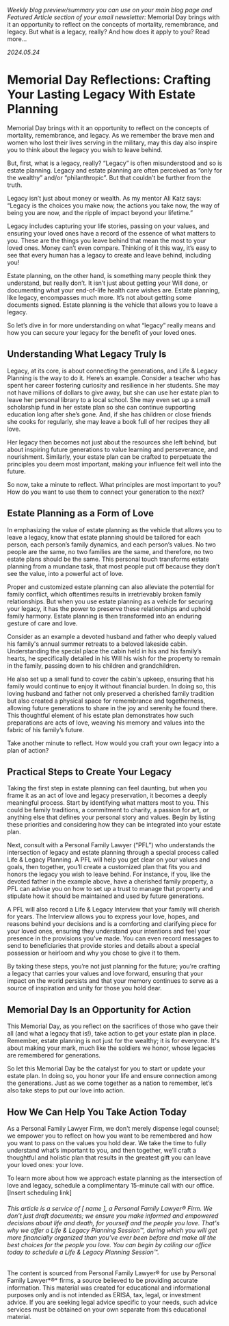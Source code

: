 *Weekly blog preview/summary you can use on your main blog page and Featured Article section of your email newsletter:*
Memorial Day brings with it an opportunity to reflect on the concepts of mortality, remembrance, and legacy. But what is a legacy, really? And how does it apply to you? Read more…

*2024.05.24*
# Memorial Day Reflections: Crafting Your Lasting Legacy With Estate Planning 
Memorial Day brings with it an opportunity to reflect on the concepts of mortality, remembrance, and legacy. As we remember the brave men and women who lost their lives serving in the military, may this day also inspire you to think about the legacy you wish to leave behind. 

But, first, what is a legacy, really? “Legacy” is often misunderstood and so is estate planning. Legacy and estate planning are often perceived as “only for the wealthy” and/or “philanthropic”. But that couldn’t be further from the truth. 

Legacy isn’t just about money or wealth. As my mentor Ali Katz says: “Legacy is the choices you make now, the actions you take now, the way of being you are now, and the ripple of impact beyond your lifetime.”

Legacy includes capturing your life stories, passing on your values, and ensuring your loved ones have a record of the essence of what matters to you.  These are the things you leave behind that mean the most to your loved ones. Money can’t even compare. Thinking of it this way, it’s easy to see that every human has a legacy to create and leave behind, including you! 

Estate planning, on the other hand, is something many people think they understand, but really don’t. It isn’t just about getting your Will done, or documenting what your end-of-life health care wishes are. Estate planning, like legacy, encompasses much more. It’s not about getting some documents signed. Estate planning is the vehicle that allows you to leave a legacy. 

So let’s dive in for more understanding on what “legacy” really means and how you can secure your legacy for the benefit of your loved ones. 

## Understanding What Legacy Truly Is
Legacy, at its core, is about connecting the generations, and Life & Legacy Planning is the way to do it. Here’s an example. Consider a teacher who has spent her career fostering curiosity and resilience in her students. She may not have millions of dollars to give away, but she can use her estate plan to leave her personal library to a local school. She may even set up a small scholarship fund in her estate plan so she can continue supporting education long after she’s gone. And, if she has children or close friends she cooks for regularly, she may leave a book full of her recipes they all love.

Her legacy then becomes not just about the resources she left behind, but about inspiring future generations to value learning and perseverance, and nourishment. Similarly, your estate plan can be crafted to perpetuate the principles you deem most important, making your influence felt well into the future. 

So now, take a minute to reflect. What principles are most important to you? How do you want to use them to connect your generation to the next?

## Estate Planning as a Form of Love
In emphasizing the value of estate planning as the vehicle that allows you to leave a legacy, know that estate planning should be tailored for each person, each person’s family dynamics, and each person’s values. No two people are the same, no two families are the same, and therefore, no two estate plans should be the same. This personal touch transforms estate planning from a mundane task, that most people put off because they don’t see the value, into a powerful act of love.

Proper and customized estate planning can also alleviate the potential for family conflict, which oftentimes results in irretrievably broken family relationships. But when you use estate planning as a vehicle for securing your legacy, it has the power to preserve these relationships and uphold family harmony. Estate planning is then transformed into an enduring gesture of care and love.

Consider as an example a devoted husband and father who deeply valued his family's annual summer retreats to a beloved lakeside cabin. Understanding the special place the cabin held in his and his family’s hearts, he specifically detailed in his Will his wish for the property to remain in the family, passing down to his children and grandchildren. 

He also set up a small fund to cover the cabin's upkeep, ensuring that his family would continue to enjoy it without financial burden. In doing so, this loving husband and father not only preserved a cherished family tradition but also created a physical space for remembrance and togetherness, allowing future generations to share in the joy and serenity he found there. This thoughtful element of his estate plan demonstrates how such preparations are acts of love, weaving his memory and values into the fabric of his family’s future.

Take another minute to reflect. How would you craft your own legacy into a plan of action? 

## Practical Steps to Create Your Legacy
Taking the first step in estate planning can feel daunting, but when you frame it as an act of love and legacy preservation, it becomes a deeply meaningful process. Start by identifying what matters most to you. This could be family traditions, a commitment to charity, a passion for art, or anything else that defines your personal story and values. Begin by listing these priorities and considering how they can be integrated into your estate plan. 

Next, consult with a Personal Family Lawyer (“PFL”) who understands the intersection of legacy and estate planning through a special process called Life & Legacy Planning. A PFL will help you get clear on your values and goals, then together, you’ll create a customized plan that fits you and honors the legacy you wish to leave behind. For instance, if you, like the devoted father in the example above, have a cherished family property, a PFL can advise you on how to set up a trust to manage that property and stipulate how it should be maintained and used by future generations. 

A PFL will also record a Life & Legacy Interview that your family will cherish for years. The Interview allows you to express your love, hopes, and reasons behind your decisions and is a comforting and clarifying piece for your loved ones, ensuring they understand your intentions and feel your presence in the provisions you’ve made. You can even record messages to send to beneficiaries that provide stories and details about a special possession or heirloom and why you chose to give it to them. 

By taking these steps, you’re not just planning for the future; you’re crafting a legacy that carries your values and love forward, ensuring that your impact on the world persists and that your memory continues to serve as a source of inspiration and unity for those you hold dear.

## Memorial Day Is an Opportunity for Action
This Memorial Day, as you reflect on the sacrifices of those who gave their all (and what a legacy that is!), take action to get your estate plan in place. Remember, estate planning is not just for the wealthy; it is for everyone. It's about making your mark, much like the soldiers we honor, whose legacies are remembered for generations.

So let this Memorial Day be the catalyst for you to start or update your estate plan. In doing so, you honor your life and ensure connection among the generations. Just as we come together as a nation to remember, let’s also take steps to put our love into action.

## How We Can Help You Take Action Today
As a Personal Family Lawyer Firm, we don't merely dispense legal counsel; we empower you to reflect on how you want to be remembered and how you want to pass on the values you hold dear. We take the time to fully understand what’s important to you, and then together, we’ll craft a thoughtful and holistic plan that results in the greatest gift you can leave your loved ones: your love.

To learn more about how we approach estate planning as the intersection of love and legacy, schedule a complimentary 15-minute call with our office.
[Insert scheduling link]

###### This article is a service of [ name ], a Personal Family Lawyer® Firm. We don’t just draft documents; we ensure you make informed and empowered decisions about life and death, for yourself and the people you love. That's why we offer a Life & Legacy Planning Session™, during which you will get more financially organized than you’ve ever been before and make all the best choices for the people you love. You can begin by calling our office today to schedule a Life & Legacy Planning Session™.
The content is sourced from Personal Family Lawyer® for use by Personal Family Lawyer*®* firms, a source believed to be providing accurate information. This material was created for educational and informational purposes only and is not intended as ERISA, tax, legal, or investment advice. If you are seeking legal advice specific to your needs, such advice services must be obtained on your own separate from this educational material.
